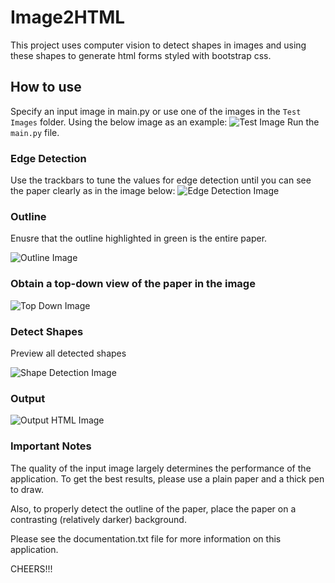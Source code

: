 # Image2HTML

This project uses computer vision to detect shapes in images and using these shapes to generate html forms styled with bootstrap css.

## How to use
Specify an input image in main.py or use one of the images in the `Test Images` folder. Using the below image as an example:
![Test Image](https://drive.google.com/uc?export=view&id=14n4Qu-R2I7I46ke8-_FGz5rfQOl1hfK6)
Run the `main.py` file.

### Edge Detection
Use the trackbars to tune the values for edge detection until you can see the paper clearly as in the image below:
![Edge Detection Image](https://drive.google.com/uc?export=view&id=1-q4wJ2qX_yhpXqUnFlba78gG87ZYUw9o)

### Outline
Enusre that the outline highlighted in green is the entire paper.

![Outline Image](https://drive.google.com/uc?export=view&id=1v1pP9AaLBq90r7VUl3IKMKcp4-7dMVOW)

### Obtain a top-down view of the paper in the image
![Top Down Image](https://drive.google.com/uc?export=view&id=1pShAXVjlZ-UgfPoIy9jiwkqUY41ybep3)

### Detect Shapes
Preview all detected shapes

![Shape Detection Image](https://drive.google.com/uc?export=view&id=1zRh5VxHSRZJQFNhBqlXgmq89M4dvMcRQ)

### Output
![Output HTML Image](https://drive.google.com/uc?export=view&id=1Kpu6uCXh-Pkz02wXDRyqeGQ6KXTLozGt)

### Important Notes
The quality of the input image largely determines the performance of the application. To get the best results, please use a plain paper and a thick pen to draw.

Also, to properly detect the outline of the paper, place the paper on a contrasting (relatively darker) background.

Please see the documentation.txt file for more information on this application.

CHEERS!!!

